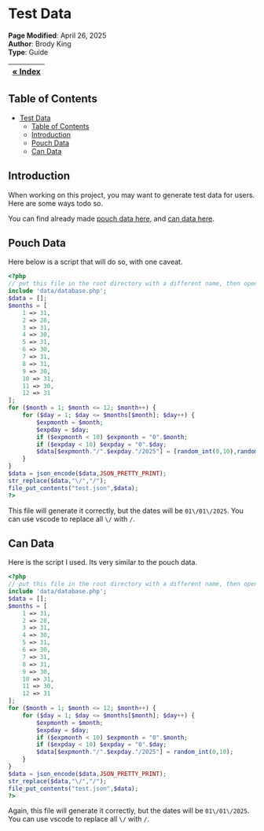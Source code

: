 # Test Data

**Page Modified**: April 26, 2025
\
**Author**: Brody King
\
**Type**: Guide

| **[« Index](/docs/index.md)** |
| ----------------------------- |

## Table of Contents

- [Test Data](#test-data)
  - [Table of Contents](#table-of-contents)
  - [Introduction](#introduction)
  - [Pouch Data](#pouch-data)
  - [Can Data](#can-data)

## Introduction

When working on this project, you may want to generate test data for users. Here are some ways todo so.

You can find already made [pouch data here](https://gist.github.com/brodyking/aa107026479f44269ea2c051d156f256), and [can data here](https://gist.github.com/brodyking/2cd8c6b3bb59af059ca142c52d21e889).

## Pouch Data

Here below is a script that will do so, with one caveat.

```php
<?php
// put this file in the root directory with a different name, then open in a web browser.
include 'data/database.php';
$data = [];
$months = [
    1 => 31,
    2 => 28,
    3 => 31,
    4 => 30,
    5 => 31,
    6 => 30,
    7 => 31,
    8 => 31,
    9 => 30,
    10 => 31,
    11 => 30,
    12 => 31
];
for ($month = 1; $month <= 12; $month++) {
    for ($day = 1; $day <= $months[$month]; $day++) {
        $expmonth = $month;
        $expday = $day;
        if ($expmonth < 10) $expmonth = "0".$month;
        if ($expday < 10) $expday = "0".$day;
        $data[$expmonth."/".$expday."/2025"] = [random_int(0,10),random_int(0,10)];
    }
}
$data = json_encode($data,JSON_PRETTY_PRINT);
str_replace($data,"\/","/");
file_put_contents("test.json",$data);
?>
```

This file will generate it correctly, but the dates will be `01\/01\/2025`. You can use vscode to replace all `\/` with `/`.

## Can Data

Here is the script I used. Its very similar to the pouch data.

```php
<?php
// put this file in the root directory with a different name, then open in a web browser.
include 'data/database.php';
$data = [];
$months = [
    1 => 31,
    2 => 28,
    3 => 31,
    4 => 30,
    5 => 31,
    6 => 30,
    7 => 31,
    8 => 31,
    9 => 30,
    10 => 31,
    11 => 30,
    12 => 31
];
for ($month = 1; $month <= 12; $month++) {
    for ($day = 1; $day <= $months[$month]; $day++) {
        $expmonth = $month;
        $expday = $day;
        if ($expmonth < 10) $expmonth = "0".$month;
        if ($expday < 10) $expday = "0".$day;
        $data[$expmonth."/".$expday."/2025"] = random_int(0,10);
    }
}
$data = json_encode($data,JSON_PRETTY_PRINT);
str_replace($data,"\/","/");
file_put_contents("test.json",$data);
?>
```

Again, this file will generate it correctly, but the dates will be `01\/01\/2025`. You can use vscode to replace all `\/` with `/`.
